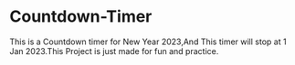 # Countdown-Timer
This is a Countdown timer for New Year 2023,And This timer will stop at 1 Jan 2023.This Project is just made for fun and practice.
